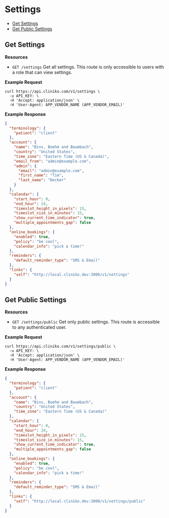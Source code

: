 Settings
============

* [Get Settings](#get-settings "This returns all settings.")
* [Get Public Settings](#get-public-settings "This returns settings that are viewable by any user.")

Get Settings
----------------

**Resources**
* ```GET /settings``` Get all settings. This route is only accessible to users with a role that can view settings.

**Example Request**
```shell
curl https://api.cliniko.com/v1/settings \
  -u API_KEY: \
  -H 'Accept: application/json' \
  -H 'User-Agent: APP_VENDOR_NAME (APP_VENDOR_EMAIL)'
```

**Example Response**
```json
{
  "terminology": {
    "patient": "client"
  },
  "account": {
    "name": "Bins, Boehm and Baumbach",
    "country": "United States",
    "time_zone": "Eastern Time (US & Canada)",
    "email_from": "admin@example.com",
    "admin": {
      "email": "admin@example.com",
      "first_name": "Tim",
      "last_name": "Decker"
    }
  },
  "calendar": {
    "start_hour": 0,
    "end_hour": 24,
    "timeslot_height_in_pixels": 15,
    "timeslot_size_in_minutes": 15,
    "show_current_time_indicator": true,
    "multiple_appointments_gap": false
  },
  "online_bookings": {
    "enabled": true,
    "policy": "be cool",
    "calendar_info": "pick a time!"
  },
  "reminders": {
    "default_reminder_type": "SMS & Email"
  },
  "links": {
    "self": "http://local.cliniko.dev:3000/v1/settings"
  }
}
```

Get Public Settings
------------

**Resources**
* ```GET /settings/public``` Get only public settings. This route is accessible to any authenticated user.

**Example Request**
```shell
curl https://api.cliniko.com/v1/settings/public \
  -u API_KEY: \
  -H 'Accept: application/json' \
  -H 'User-Agent: APP_VENDOR_NAME (APP_VENDOR_EMAIL)'
```

**Example Response**
```json
{
  "terminology": {
    "patient": "client"
  },
  "account": {
    "name": "Bins, Boehm and Baumbach",
    "country": "United States",
    "time_zone": "Eastern Time (US & Canada)"
  },
  "calendar": {
    "start_hour": 0,
    "end_hour": 24,
    "timeslot_height_in_pixels": 15,
    "timeslot_size_in_minutes": 15,
    "show_current_time_indicator": true,
    "multiple_appointments_gap": false
  },
  "online_bookings": {
    "enabled": true,
    "policy": "be cool",
    "calendar_info": "pick a time!"
  },
  "reminders": {
    "default_reminder_type": "SMS & Email"
  },
  "links": {
    "self": "http://local.cliniko.dev:3000/v1/settings/public"
  }
}
```

